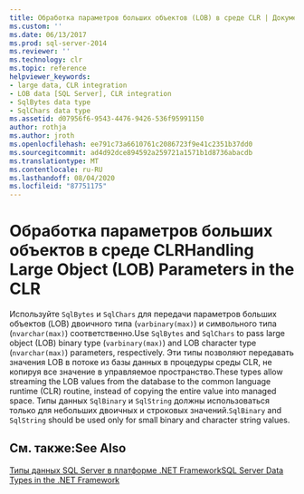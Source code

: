 ```yaml
---
title: Обработка параметров больших объектов (LOB) в среде CLR | Документация Майкрософт
ms.custom: ''
ms.date: 06/13/2017
ms.prod: sql-server-2014
ms.reviewer: ''
ms.technology: clr
ms.topic: reference
helpviewer_keywords:
- large data, CLR integration
- LOB data [SQL Server], CLR integration
- SqlBytes data type
- SqlChars data type
ms.assetid: d07956f6-9543-4476-9426-536f95991150
author: rothja
ms.author: jroth
ms.openlocfilehash: ee791c73a6610761c2086723f9e41c2351b37dd0
ms.sourcegitcommit: ad4d92dce894592a259721a1571b1d8736abacdb
ms.translationtype: MT
ms.contentlocale: ru-RU
ms.lasthandoff: 08/04/2020
ms.locfileid: "87751175"
---
```

# <a name="handling-large-object-lob-parameters-in-the-clr"></a><span data-ttu-id="c4019-102">Обработка параметров больших объектов в среде CLR</span><span class="sxs-lookup"><span data-stu-id="c4019-102">Handling Large Object (LOB) Parameters in the CLR</span></span>
  <span data-ttu-id="c4019-103">Используйте `SqlBytes` и `SqlChars` для передачи параметров больших объектов (LOB) двоичного типа (`varbinary(max)`) и символьного типа (`nvarchar(max)`) соответственно.</span><span class="sxs-lookup"><span data-stu-id="c4019-103">Use `SqlBytes` and `SqlChars` to pass large object (LOB) binary type (`varbinary(max)`) and LOB character type (`nvarchar(max)`) parameters, respectively.</span></span> <span data-ttu-id="c4019-104">Эти типы позволяют передавать значения LOB в потоке из базы данных в процедуры среды CLR, не копируя все значение в управляемое пространство.</span><span class="sxs-lookup"><span data-stu-id="c4019-104">These types allow streaming the LOB values from the database to the common language runtime (CLR) routine, instead of copying the entire value into managed space.</span></span> <span data-ttu-id="c4019-105">Типы данных `SqlBinary` и `SqlString` должны использоваться только для небольших двоичных и строковых значений.</span><span class="sxs-lookup"><span data-stu-id="c4019-105">`SqlBinary` and `SqlString` should be used only for small binary and character string values.</span></span>  
  
## <a name="see-also"></a><span data-ttu-id="c4019-106">См. также:</span><span class="sxs-lookup"><span data-stu-id="c4019-106">See Also</span></span>  
 [<span data-ttu-id="c4019-107">Типы данных SQL Server в платформе .NET Framework</span><span class="sxs-lookup"><span data-stu-id="c4019-107">SQL Server Data Types in the .NET Framework</span></span>](sql-server-data-types-in-the-net-framework.md)  
  
  
